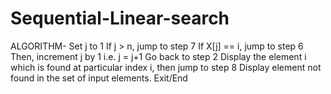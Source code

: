 # Sequential-Linear-search
ALGORITHM-
Set j to 1
If j > n, jump to step 7
If X[j] == i, jump to step 6
Then, increment j by 1 i.e. j = j+1
Go back to step 2
Display the element i which is found at particular index i, then jump to step 8
Display element not found in the set of input elements.
Exit/End

